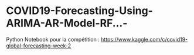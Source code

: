 # COVID19-Forecasting-Using-ARIMA-AR-Model-RF...-
Python Notebook pour la compétition : https://www.kaggle.com/c/covid19-global-forecasting-week-2
